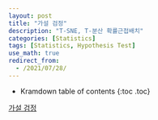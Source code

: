 ```yaml
---
layout: post
title: "가설 검정"
description: "T-SNE, T-분산 확률근접배치"
categories: [Statistics]
tags: [Statistics, Hypothesis Test]
use_math: true
redirect_from:
  - /2021/07/28/
---
```


* Kramdown table of contents
{:toc .toc}      

[가설 검정](https://kkokkilkon.tistory.com/36)
